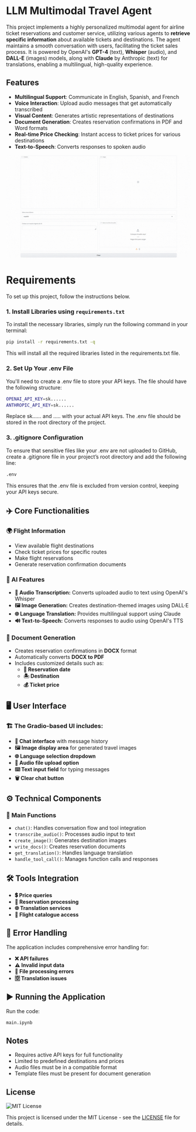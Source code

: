 # LLM Multimodal Travel Agent
This project implements a highly personalized multimodal agent for airline ticket reservations and customer service, utilizing various agents to **retrieve specific information** about available tickets and destinations. The agent maintains a smooth conversation with users, facilitating the ticket sales process. It is powered by OpenAI's **GPT-4** (text), **Whisper** (audio), and **DALL-E** (images) models, along with **Claude** by Anthropic (text) for translations, enabling a multilingual, high-quality experience.

## Features

- **Multilingual Support**: Communicate in English, Spanish, and French
- **Voice Interaction**: Upload audio messages that get automatically transcribed
- **Visual Content**: Generates artistic representations of destinations
- **Document Generation**: Creates reservation confirmations in PDF and Word formats
- **Real-time Price Checking**: Instant access to ticket prices for various destinations
- **Text-to-Speech**: Converts responses to spoken audio

![Agent working](media/AgentWorking.gif)

# Requirements

To set up this project, follow the instructions below.

### 1. Install Libraries using `requirements.txt`

To install the necessary libraries, simply run the following command in your terminal:

```bash
pip install -r requirements.txt -q
```
This will install all the required libraries listed in the requirements.txt file.

### 2. Set Up Your .env File
You'll need to create a .env file to store your API keys. The file should have the following structure:
```bash
OPENAI_API_KEY=sk......
ANTHROPIC_API_KEY=sk......

```
Replace sk...... and ..... with your actual API keys.
The .env file should be stored in the root directory of the project.

### 3. .gitignore Configuration
To ensure that sensitive files like your .env are not uploaded to GitHub, create a .gitignore file in your project’s root directory and add the following line:
```bash
.env
```
This ensures that the .env file is excluded from version control, keeping your API keys secure.

## ✈️ Core Functionalities  

### 🌍 Flight Information  
- View available flight destinations  
- Check ticket prices for specific routes  
- Make flight reservations  
- Generate reservation confirmation documents  

### 🤖 AI Features  
- **🎤 Audio Transcription:** Converts uploaded audio to text using OpenAI's Whisper  
- **🖼️ Image Generation:** Creates destination-themed images using DALL·E  
- **🌐 Language Translation:** Provides multilingual support using Claude  
- **🔊 Text-to-Speech:** Converts responses to audio using OpenAI's TTS  

### 📄 Document Generation  
- Creates reservation confirmations in **DOCX** format  
- Automatically converts **DOCX to PDF**  
- Includes customized details such as:  
  - **📅 Reservation date**  
  - **🏝️ Destination**  
  - **💰 Ticket price**  

## 🖥️ User Interface  

### 🏗️ The Gradio-based UI includes:  
- **💬 Chat interface** with message history  
- **🖼️ Image display area** for generated travel images  
- **🌐 Language selection dropdown**  
- **🎵 Audio file upload option**  
- **⌨️ Text input field** for typing messages  
- **🗑️ Clear chat button**  

## ⚙️ Technical Components  

### 🔧 Main Functions  
- `chat()`: Handles conversation flow and tool integration  
- `transcribe_audio()`: Processes audio input to text  
- `create_image()`: Generates destination images  
- `write_docs()`: Creates reservation documents  
- `get_translation()`: Handles language translation  
- `handle_tool_call()`: Manages function calls and responses  

## 🛠️ Tools Integration  
- **💲 Price queries**  
- **📅 Reservation processing**  
- **🌐 Translation services**  
- **📖 Flight catalogue access**  

## 🚨 Error Handling  
The application includes comprehensive error handling for:  
- **❌ API failures**  
- **⚠️ Invalid input data**  
- **📂 File processing errors**  
- **🈳 Translation issues**  

## ▶️ Running the Application  
Run the code:  
```bash
main.ipynb
```

Notes
-----
- Requires active API keys for full functionality
- Limited to predefined destinations and prices
- Audio files must be in a compatible format
- Template files must be present for document generation

License
-------
![MIT License](https://img.shields.io/badge/License-MIT-blue.svg)

This project is licensed under the MIT License - see the [LICENSE](./LICENSE) file for details.